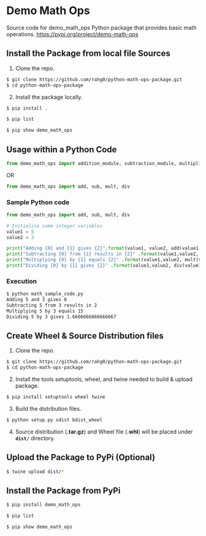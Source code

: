 # Demo Math Ops

Source code for demo_math_ops Python package that provides basic math operations.
https://pypi.org/project/demo-math-ops


## Install the Package from local file Sources
1. Clone the repo.
```sh
$ git clone https://github.com/rahg0/python-math-ops-package.git
$ cd python-math-ops-package
```

2. Install the package locally.
```sh
$ pip install .

$ pip list

$ pip show demo_math_ops
```

## Usage within a Python Code
```py
from demo_math_ops import addition_module, subtraction_module, multiplication_module, division_module
```
OR

```py
from demo_math_ops import add, sub, mult, div
```

### Sample Python code
```py
from demo_math_ops import add, sub, mult, div

# Initialise some integer variables
value1 = 5
value2 = 3

print("Adding {0} and {1} gives {2}".format(value1, value2, add(value1, value2)))
print("Subtracting {0} from {1} results in {2}" .format(value1,value2, sub(value1,value2)))
print("Multiplying {0} by {1} equals {2}" .format(value1,value2, mult(value1,value2)))
print("Dividing {0} by {1} gives {2}" .format(value1,value2, div(value1,value2)))
```
### Execution
```sh
$ python math_sample_code.py
Adding 5 and 3 gives 8
Subtracting 5 from 3 results in 2
Multiplying 5 by 3 equals 15
Dividing 5 by 3 gives 1.6666666666666667
```


## Create Wheel & Source Distribution files
1. Clone the repo.
```sh
$ git clone https://github.com/rahg0/python-math-ops-package.git
$ cd python-math-ops-package
```

2. Install the tools setuptools, wheel, and twine needed to build & upload package.
```sh
$ pip install setuptools wheel twine
```

3. Build the distribution files.
```sh
$ python setup.py sdist bdist_wheel
```

4. Source distribution (**.tar.gz**) and Wheel file (**.whl**) will be placed under **`dist/`** directory.


## Upload the Package to PyPi (Optional)
```sh
$ twine upload dist/*
```

## Install the Package from PyPi
```sh
$ pip install demo_math_ops

$ pip list

$ pip show demo_math_ops
```



